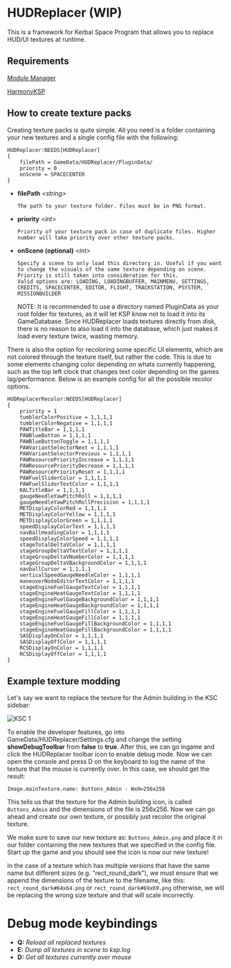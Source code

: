 # HUDReplacer (WIP)

This is a framework for Kerbal Space Program that allows you to replace HUD/UI textures at runtime.

## Requirements
[Module Manager](https://forum.kerbalspaceprogram.com/index.php?/topic/50533-*)

[HarmonyKSP](https://github.com/KSPModdingLibs/HarmonyKSP)


## How to create texture packs
Creating texture packs is quite simple. All you need is a folder containing your new textures and a single config file with the following:
```
HUDReplacer:NEEDS[HUDReplacer]
{
    filePath = GameData/HUDReplacer/PluginData/
    priority = 0
    onScene = SPACECENTER
}
```
* <strong>filePath</strong> <em>\<string></em>
  ```
  The path to your texture folder. Files must be in PNG format.
  ```
* <strong>priority</strong> <em>\<int></em>
  ```
  Priority of your texture pack in case of duplicate files. Higher number will take priority over other texture packs.
  ```
* <strong>onScene (optional)</strong> <em>\<int></em>
  ```
  Specify a scene to only load this directory in. Useful if you want to change the visuals of the same texture depending on scene. Priority is still taken into consideration for this.
  Valid options are: LOADING, LOADINGBUFFER, MAINMENU, SETTINGS, CREDITS, SPACECENTER, EDITOR, FLIGHT, TRACKSTATION, PSYSTEM, MISSIONBUILDER
  ```
  NOTE: It is recommended to use a directory named PluginData as your root folder for textures, as it will let KSP know not to load it into its GameDatabase. Since HUDReplacer loads textures directly from disk, there is no reason to also load it into the database, which just makes it load every texture twice, wasting memory.

There is also the option for recoloring some specific UI elements, which are not colored through the texture itself, but rather the code. This is due to some elements changing color depending on whats currently happening, such as the top left clock that changes text color depending on the games lag/performance. Below is an example config for all the possible recolor options.

```
HUDReplacerRecolor:NEEDS[HUDReplacer]
{
	priority = 1
	tumblerColorPositive = 1,1,1,1
	tumblerColorNegative = 1,1,1,1
	PAWTitleBar = 1,1,1,1
	PAWBlueButton = 1,1,1,1
	PAWBlueButtonToggle = 1,1,1,1
	PAWVariantSelectorNext = 1,1,1,1
	PAWVariantSelectorPrevious = 1,1,1,1
	PAWResourcePriorityIncrease = 1,1,1,1
	PAWResourcePriorityDecrease = 1,1,1,1
	PAWResourcePriorityReset = 1,1,1,1
	PAWFuelSliderColor = 1,1,1,1
	PAWFuelSliderTextColor = 1,1,1,1
	KALTitleBar = 1,1,1,1
	gaugeNeedleYawPitchRoll = 1,1,1,1
	gaugeNeedleYawPitchRollPrecision = 1,1,1,1
	METDisplayColorRed = 1,1,1,1
	METDisplayColorYellow = 1,1,1,1
	METDisplayColorGreen = 1,1,1,1
	speedDisplayColorText = 1,1,1,1
	navBallHeadingColor = 1,1,1,1
	speedDisplayColorSpeed = 1,1,1,1
	stageTotalDeltaVColor = 1,1,1,1
	stageGroupDeltaVTextColor = 1,1,1,1
	stageGroupDeltaVNumberColor = 1,1,1,1
	stageGroupDeltaVBackgroundColor = 1,1,1,1
	navballCursor = 1,1,1,1
	verticalSpeedGaugeNeedleColor = 1,1,1,1
	maneuverNodeEditorTextColor = 1,1,1,1
	stageEngineFuelGaugeTextColor = 1,1,1,1
	stageEngineHeatGaugeTextColor = 1,1,1,1
	stageEngineFuelGaugeBackgroundColor = 1,1,1,1
	stageEngineHeatGaugeBackgroundColor = 1,1,1,1
	stageEngineFuelGaugeFillColor = 1,1,1,1
	stageEngineHeatGaugeFillColor = 1,1,1,1
	stageEngineFuelGaugeFillBackgroundColor = 1,1,1,1
	stageEngineHeatGaugeFillBackgroundColor = 1,1,1,1
	SASDisplayOnColor = 1,1,1,1
	SASDisplayOffColor = 1,1,1,1
	RCSDisplayOnColor = 1,1,1,1
	RCSDisplayOffColor = 1,1,1,1
}
```

## Example texture modding
Let's say we want to replace the texture for the Admin building in the KSC sidebar:

![KSC 1](https://i.imgur.com/KwzfnZN.png)

To enable the developer features, go into GameData/HUDReplacer/Settings.cfg and change the setting **showDebugToolbar** from **false** to **true**.
After this, we can go ingame and click the HUDReplacer toolbar icon to enable debug mode. Now we can open the console and press D on the keyboard to log the name of the texture that the mouse is currently over.
In this case, we should get the result:

`Image.mainTexture.name: Buttons_Admin - WxH=256x256`

This tells us that the texture for the Admin building icon, is called `Buttons_Admin` and the dimensions of the file is 256x256.
Now we can go ahead and create our own texture, or possibly just recolor the original texture.

We make sure to save our new texture as: `Buttons_Admin.png` and place it in our folder containing the new textures that we specified in the config file.
Start up the game and you should see the icon is now our new texture!

In the case of a texture which has multiple versions that have the same name but different sizes (e.g. "rect_round_dark"), we must ensure that we append the dimensions of the texture to the filename, like this:
`rect_round_dark#64x64.png` or `rect_round_dark#69x69.png` otherwise, we will be replacing the wrong size texture and that will scale incorrectly.

# Debug mode keybindings
* <strong>Q:</strong> <em>Reload all replaced textures</em>
* <strong>E:</strong> <em>Dump all textures in scene to ksp.log</em>
* <strong>D:</strong> <em>Get all textures currently over mouse</em>
